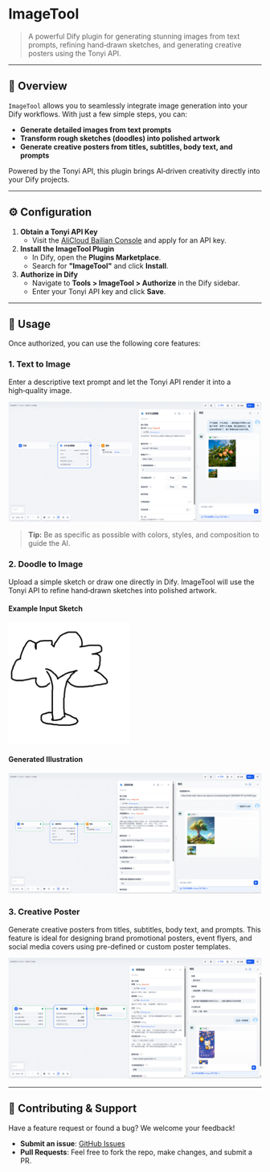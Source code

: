# ImageTool

> A powerful Dify plugin for generating stunning images from text prompts, refining hand‑drawn sketches, and generating creative posters using the Tonyi API.

---

## 📖 Overview

`ImageTool` allows you to seamlessly integrate image generation into your Dify workflows. With just a few simple steps, you can:

- **Generate detailed images from text prompts**
- **Transform rough sketches (doodles) into polished artwork**
- **Generate creative posters from titles, subtitles, body text, and prompts**

Powered by the Tonyi API, this plugin brings AI‑driven creativity directly into your Dify projects.

---

## ⚙️ Configuration

1. **Obtain a Tonyi API Key**
   - Visit the [AliCloud Bailian Console](https://bailian.console.aliyun.com/?apiKey=1#/api-key) and apply for an API key.
2. **Install the ImageTool Plugin**
   - In Dify, open the **Plugins Marketplace**.
   - Search for **"ImageTool"** and click **Install**.
3. **Authorize in Dify**
   - Navigate to **Tools > ImageTool > Authorize** in the Dify sidebar.
   - Enter your Tonyi API key and click **Save**.

---

## 🚀 Usage

Once authorized, you can use the following core features:

### 1. Text to Image

Enter a descriptive text prompt and let the Tonyi API render it into a high‑quality image.

![Text to Image](_assets/text2image.png)

> **Tip:** Be as specific as possible with colors, styles, and composition to guide the AI.

### 2. Doodle to Image

Upload a simple sketch or draw one directly in Dify. ImageTool will use the Tonyi API to refine hand‑drawn sketches into polished artwork.

#### Example Input Sketch

![Doodle Sketch](_assets/doodle2image-sketch.png)

#### Generated Illustration

![Doodle to Image](_assets/doodle2image.png)

### 3. Creative Poster

Generate creative posters from titles, subtitles, body text, and prompts. This feature is ideal for designing brand promotional posters, event flyers, and social media covers using pre-defined or custom poster templates.

![Creative Poster](_assets/creative-poster.png)

---

## 🤝 Contributing & Support

Have a feature request or found a bug? We welcome your feedback!

- **Submit an issue**: [GitHub Issues](https://github.com/caffbyte/dify-plugin-imagetool/issues)
- **Pull Requests**: Feel free to fork the repo, make changes, and submit a PR.
